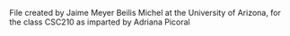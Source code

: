 File created by Jaime Meyer Beilis Michel at the University of Arizona, for the class CSC210 as imparted by Adriana Picoral
